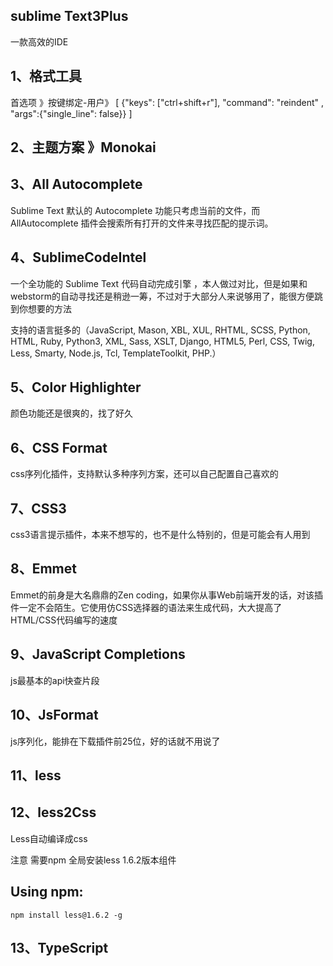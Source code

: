 ## sublime Text3Plus

一款高效的IDE

## 1、格式工具

首选项 》按键绑定-用户》
[
	{"keys": ["ctrl+shift+r"], "command": "reindent" , "args":{"single_line": false}}
]

## 2、主题方案 》Monokai

## 3、All Autocomplete

Sublime Text 默认的 Autocomplete 功能只考虑当前的文件，而 AllAutocomplete 插件会搜索所有打开的文件来寻找匹配的提示词。

## 4、SublimeCodeIntel

一个全功能的 Sublime Text 代码自动完成引擎 ，本人做过对比，但是如果和webstorm的自动寻找还是稍逊一筹，不过对于大部分人来说够用了，能很方便跳到你想要的方法

支持的语言挺多的（JavaScript, Mason, XBL, XUL, RHTML, SCSS, Python, HTML, Ruby, Python3, XML, Sass, XSLT, Django, HTML5, Perl, CSS, Twig, Less, Smarty, Node.js, Tcl, TemplateToolkit, PHP.）

## 5、Color Highlighter

颜色功能还是很爽的，找了好久

## 6、CSS Format

css序列化插件，支持默认多种序列方案，还可以自己配置自己喜欢的

## 7、CSS3

css3语言提示插件，本来不想写的，也不是什么特别的，但是可能会有人用到

## 8、Emmet

Emmet的前身是大名鼎鼎的Zen coding，如果你从事Web前端开发的话，对该插件一定不会陌生。它使用仿CSS选择器的语法来生成代码，大大提高了HTML/CSS代码编写的速度

## 9、JavaScript Completions

js最基本的api快查片段

## 10、JsFormat

js序列化，能排在下载插件前25位，好的话就不用说了

## 11、less

## 12、less2Css

Less自动编译成css

注意 需要npm 全局安装less 1.6.2版本组件

## Using npm:
```
npm install less@1.6.2 -g

```

## 13、TypeScript